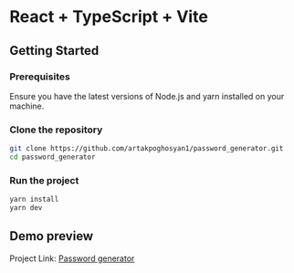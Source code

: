 # React + TypeScript + Vite

## Getting Started

### Prerequisites

Ensure you have the latest versions of Node.js and yarn installed on your machine.

### Clone the repository

```bash
git clone https://github.com/artakpoghosyan1/password_generator.git
cd password_generator
```

### Run the project

```bash
yarn install
yarn dev
```

## Demo preview
Project Link: [Password generator](https://artakpoghosyan1.github.io/password_generator/)

